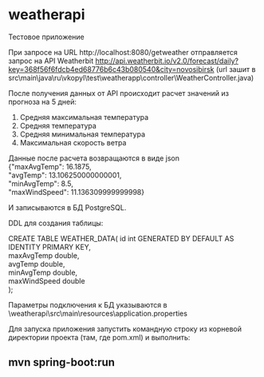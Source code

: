 # weatherapi

Тестовое приложение

При запросе на URL http://localhost:8080/getweather отправляется запрос на API Weatherbit
http://api.weatherbit.io/v2.0/forecast/daily?key=368f56f6fdcb4ed68776b6c43b080540&city=novosibirsk
(url зашит в src\main\java\ru\vkopyl\test\weatherapp\controller\WeatherController.java)

После получения данных от API происходит расчет значений из прогноза на 5 дней:
1) Средняя максимальная температура
2) Средняя температура
3) Средняя минимальная температура
4) Максимальная скорость ветра

Данные после расчета возвращаются в виде json  
{"maxAvgTemp": 16.1875,  
 "avgTemp": 13.106250000000001,  
 "minAvgTemp": 8.5,  
 "maxWindSpeed": 11.136309999999998}  

И записываются в БД PostgreSQL.

DDL для создания таблицы: 

CREATE TABLE WEATHER_DATA( 
	id int GENERATED BY DEFAULT AS IDENTITY PRIMARY KEY,  
	maxAvgTemp double,  
	avgTemp double,  
	minAvgTemp double,  
	maxWindSpeed double  
);  

Параметры подключения к БД указываются в \weatherapi\src\main\resources\application.properties

Для запуска приложения запустить командную строку из корневой директории проекта (там, где pom.xml) и выполнить:

## mvn spring-boot:run
